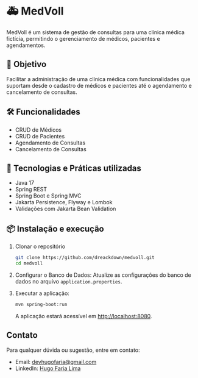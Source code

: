 # 🚑 MedVoll


MedVoll é um sistema de gestão de consultas para uma clínica médica fictícia, permitindo o gerenciamento de médicos, pacientes e agendamentos.
## 🎯 Objetivo

Facilitar a administração de uma clínica médica com funcionalidades que suportam desde o cadastro de médicos e pacientes até o agendamento e cancelamento de consultas.
## 🛠️ Funcionalidades
- CRUD de Médicos
- CRUD de Pacientes
- Agendamento de Consultas
- Cancelamento de Consultas


## 🚀 Tecnologias e Práticas utilizadas

- Java 17
- Spring REST
- Spring Boot e Spring MVC
- Jakarta Persistence, Flyway e Lombok
- Validações com Jakarta Bean Validation

## 📦 Instalação e execução

1. Clonar o repositório
    ```bash
    git clone https://github.com/dreackdown/medvoll.git
    cd medvoll
    ```
2. Configurar o Banco de Dados: Atualize as configurações do banco de dados no arquivo `application.properties`.

3. Executar a aplicação:
    ```bash
    mvn spring-boot:run
    ```
   A aplicação estará acessível em <http://localhost:8080>.

## Contato

Para qualquer dúvida ou sugestão, entre em contato:

- Email: <devhugofaria@gmail.com>
- LinkedIn: [Hugo Faria Lima](https://www.linkedin.com/in/hugofarialima)